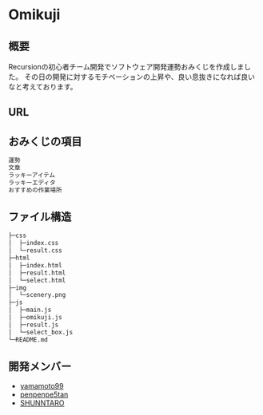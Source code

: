 # Omikuji
## 概要
Recursionの初心者チーム開発でソフトウェア開発運勢おみくじを作成しました。
その日の開発に対するモチベーションの上昇や、良い息抜きになれば良いなと考えております。

## URL



## おみくじの項目

```bash
運勢
文章
ラッキーアイテム
ラッキーエディタ
おすすめの作業場所
```

## ファイル構造

```bash
├─css
│  ├─index.css 
│  └─result.css
├─html
│  ├─index.html
│  ├─result.html
│  └─select.html
├─img
│  └─scenery.png
├─js
│  ├─main.js
│  ├─omikuji.js
│  ├─result.js
│  └─select_box.js
└─README.md
```

## 開発メンバー
- [yamamoto99](https://github.com/yamamoto99)
- [penpenpe5tan](https://github.com/penpenpe5tan)
- [SHUNNTARO](https://github.com/SHUNNTARO)
